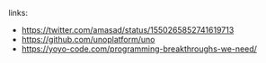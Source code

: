 
links:

- https://twitter.com/amasad/status/1550265852741619713
- https://github.com/unoplatform/uno
- https://yoyo-code.com/programming-breakthroughs-we-need/
